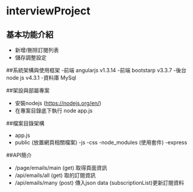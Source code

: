 # interviewProject 

## 基本功能介紹
- 新增/刪除訂閱列表
- 儲存調整設定

##系統架構與使用框架
-前端 angularjs v1.3.14
-前端 bootstarp v3.3.7
-後台 node js   v4.3.1 
-資料庫 MySql

##架設與部屬專案
- 安裝nodejs (https://nodejs.org/en/)
- 在專案目錄底下執行 node app.js

##檔案目錄架構
- app.js
- public (放置網頁相關檔案)
 -js
 -css
 -node_modules (使用套件)
 	-express

##API簡介
- /page/emails/main (get)  取得頁面資訊
- /api/emails/all   (get)  取的訂閱資訊
- /api/emails/many  (post) 傳入json data (subscriptionList)更新訂閱資料



